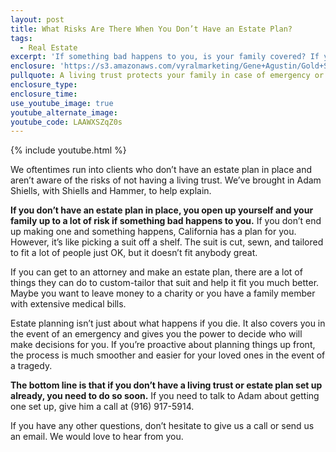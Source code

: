 ```yaml
---
layout: post
title: What Risks Are There When You Don’t Have an Estate Plan?
tags:
  - Real Estate
excerpt: 'If something bad happens to you, is your family covered? If you don’t have a living trust set up, they might not be.'
enclosure: 'https://s3.amazonaws.com/vyralmarketing/Gene+Agustin/Gold+Star+Mortgage+Financial+If+you+don%E2%80%99t+have+an+estate+plan%2C+you+should.mp4'
pullquote: A living trust protects your family in case of emergency or disaster.
enclosure_type:
enclosure_time:
use_youtube_image: true
youtube_alternate_image:
youtube_code: LAAWXSZqZ0s
---
```



{% include youtube.html %}

We oftentimes run into clients who don’t have an estate plan in place and aren’t aware of the risks of not having a living trust. We’ve brought in Adam Shiells, with Shiells and Hammer, to help explain.

**If you don’t have an estate plan in place, you open up yourself and your family up to a lot of risk if something bad happens to you.** If you don’t end up making one and something happens, California has a plan for you. However, it’s like picking a suit off a shelf. The suit is cut, sewn, and tailored to fit a lot of people just OK, but it doesn’t fit anybody great.

If you can get to an attorney and make an estate plan, there are a lot of things they can do to custom-tailor that suit and help it fit you much better. Maybe you want to leave money to a charity or you have a family member with extensive medical bills.

Estate planning isn’t just about what happens if you die. It also covers you in the event of an emergency and gives you the power to decide who will make decisions for you. If you’re proactive about planning things up front, the process is much smoother and easier for your loved ones in the event of a tragedy.

**The bottom line is that if you don’t have a living trust or estate plan set up already, you need to do so soon.** If you need to talk to Adam about getting one set up, give him a call at (916) 917-5914.

If you have any other questions, don’t hesitate to give us a call or send us an email. We would love to hear from you.